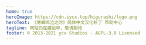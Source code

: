 ```yaml
---
home: true
heroImage: https://cdn.iycx.top/higurashi/logo.png
heroText: 《寒蝉鸣泣之时》简体中文汉化补丁 帮助中心
tagline: 网站仍在建设中，敬请期待
footer: © 2013-2021 ycx Studios - AGPL-3.0 Licensed
---
```

